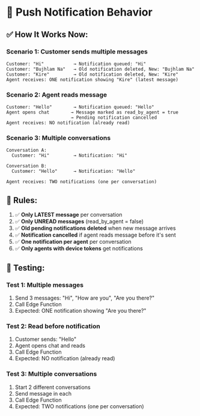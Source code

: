 # 🔔 Push Notification Behavior

## ✅ How It Works Now:

### **Scenario 1: Customer sends multiple messages**
```
Customer: "Hi"           → Notification queued: "Hi"
Customer: "Bujhlam Na"   → Old notification deleted, New: "Bujhlam Na"
Customer: "Kire"         → Old notification deleted, New: "Kire"
Agent receives: ONE notification showing "Kire" (latest message)
```

### **Scenario 2: Agent reads message**
```
Customer: "Hello"        → Notification queued: "Hello"
Agent opens chat        → Message marked as read_by_agent = true
                        → Pending notification cancelled
Agent receives: NO notification (already read)
```

### **Scenario 3: Multiple conversations**
```
Conversation A:
  Customer: "Hi"         → Notification: "Hi"
  
Conversation B:
  Customer: "Hello"      → Notification: "Hello"
  
Agent receives: TWO notifications (one per conversation)
```

## 🎯 Rules:

1. ✅ **Only LATEST message** per conversation
2. ✅ **Only UNREAD messages** (read_by_agent = false)
3. ✅ **Old pending notifications deleted** when new message arrives
4. ✅ **Notification cancelled** if agent reads message before it's sent
5. ✅ **One notification per agent** per conversation
6. ✅ **Only agents with device tokens** get notifications

## 🧪 Testing:

### Test 1: Multiple messages
1. Send 3 messages: "Hi", "How are you", "Are you there?"
2. Call Edge Function
3. Expected: ONE notification showing "Are you there?"

### Test 2: Read before notification
1. Customer sends: "Hello"
2. Agent opens chat and reads
3. Call Edge Function
4. Expected: NO notification (already read)

### Test 3: Multiple conversations
1. Start 2 different conversations
2. Send message in each
3. Call Edge Function
4. Expected: TWO notifications (one per conversation)

